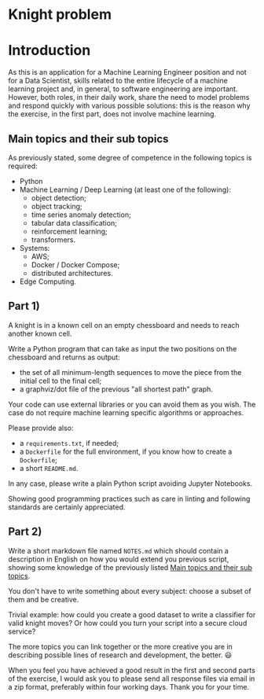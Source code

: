 # Knight problem


# Introduction

As this is an application for a Machine Learning Engineer position and not for a Data Scientist, skills related to the entire lifecycle of a machine learning project and, in general, to software engineering are important.
However, both roles, in their daily work, share the need to model problems and respond quickly with various possible solutions: this is the reason why the exercise, in the first part, does not involve machine learning.


## <a name="subjects"></a> Main topics and their sub topics

As previously stated, some degree of competence in the following topics is required:

* Python
* Machine Learning / Deep Learning (at least one of the following):
	* object detection;
	* object tracking;
	* time series anomaly detection;
	* tabular data classification;
	* reinforcement learning;
	* transformers.
* Systems:
	* AWS;
	* Docker / Docker Compose;
	* distributed architectures.
* Edge Computing.


## Part 1)

A knight is in a known cell on an empty chessboard and needs to reach another known cell.

Write a Python program that can take as input the two positions on the chessboard and returns as output:

* the set of all minimum-length sequences to move the piece from the initial cell to the final cell;
* a graphviz/dot file of the previous "all shortest path" graph.

Your code can use external libraries or you can avoid them as you wish. The case do not require machine learning specific algorithms or approaches.

Please provide also:

* a `requirements.txt`, if needed;
* a `Dockerfile` for the full environment, if you know how to create a `Dockerfile`;
* a short `README.md`.

In any case, please write a plain Python script avoiding Jupyter Notebooks.

Showing good programming practices such as care in linting and following standards are certainly appreciated.


## Part 2)

Write a short markdown file named `NOTES.md` which should contain a description in English on how you would extend you previous script, showing some knowledge of the previously listed [Main topics and their sub topics](#subjects).

You don't have to write something about every subject: choose a subset of them and be creative.

Trivial example: how could you create a good dataset to write a classifier for valid knight moves? Or how could you turn your script into a secure cloud service?

The more topics you can link together or the more creative you are in describing possible lines of research and development, the better. 😃

When you feel you have achieved a good result in the first and second parts of the exercise, I would ask you to please send all response files via email in a zip format, preferably within four working days.
Thank you for your time.
